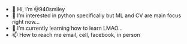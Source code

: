 - 👋 Hi, I’m @940smiley
- 👀 I’m interested in python specifically but ML and CV are main focus right now...
- 🌱 I’m currently learning how to learn LMAO...
- 📫 How to reach me email, cell, facebook, in person

<!---
940smiley/940smiley is a ✨ special ✨ repository because its `README.md` (this file) appears on your GitHub profile.
You can click the Preview link to take a look at your changes.
--->
